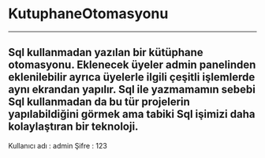 # KutuphaneOtomasyonu
------------------------------------------------------------------------------------------------------------------------------------------------------------------------------------------------------------------------
Sql kullanmadan yazılan bir kütüphane otomasyonu. Eklenecek üyeler admin panelinden eklenilebilir ayrıca üyelerle ilgili çeşitli işlemlerde aynı ekrandan yapılır. Sql ile yazmamamın sebebi Sql kullanmadan da bu tür projelerin yapılabildiğini görmek ama tabiki Sql işimizi daha kolaylaştıran bir teknoloji.
------------------------------------------------------------------------------------------------------------------------------------------------------------------------------------------------------------------------
Kullanıcı adı : admin      Şifre : 123
